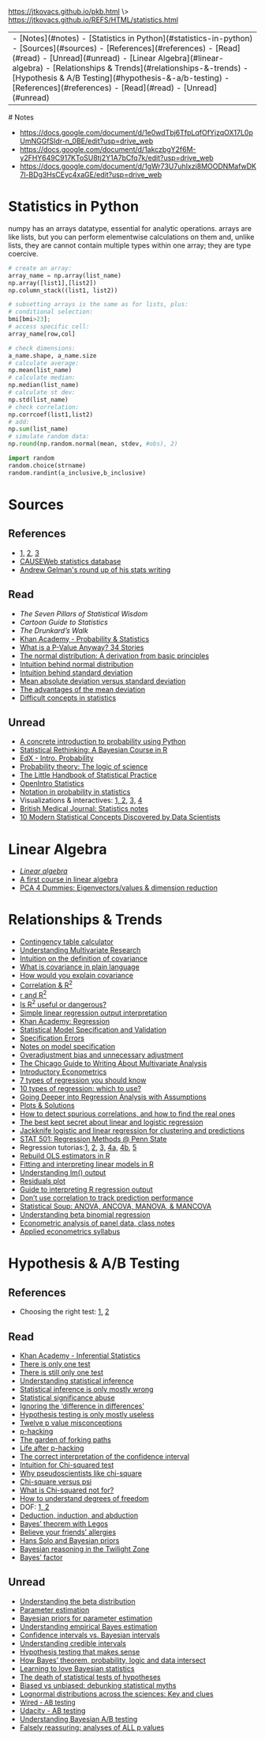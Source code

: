 <p id="path"><a href="../../pkb.html">https://jtkovacs.github.io/pkb.html</a> \> <a href="https://jtkovacs.github.io/REFS/HTML/statistics.html">https://jtkovacs.github.io/REFS/HTML/statistics.html</a></p><table class="TOC"><tr><td>- [Notes](#notes)
- [Statistics in Python](#statistics-in-python)
- [Sources](#sources)
	- [References](#references)
	- [Read](#read)
	- [Unread](#unread)
- [Linear Algebra](#linear-algebra)
- [Relationships & Trends](#relationships-&-trends)
- [Hypothesis & A/B Testing](#hypothesis-&-a/b-testing)
	- [References](#references)
	- [Read](#read)
	- [Unread](#unread)
</td></tr></table>
# Notes

- https://docs.google.com/document/d/1e0wdTbj6TfpLqfOfYjzqOX17L0pUmNGGfSIdr-n_0BE/edit?usp=drive_web
- https://docs.google.com/document/d/1akczbgY2f6M-y2FHY649C917KToSU8tj2Y1A7bCfq7k/edit?usp=drive_web
- https://docs.google.com/document/d/1gWr73U7uhIxzi8MOODNMafwDK7l-BDg3HsCEyc4xaGE/edit?usp=drive_web


# Statistics in Python


numpy has an arrays datatype, essential for analytic operations. arrays are like lists, but you can perform elementwise calculations on them and, unlike lists, 
they are cannot contain multiple types within one array; they are type coercive. 

```Python
# create an array: 
array_name = np.array(list_name)
np.array([list1],[list2])
np.column_stack((list1, list2))

# subsetting arrays is the same as for lists, plus:
# conditional selection: 
bmi[bmi>23]; 
# access specific cell: 
array_name[row,col]

# check dimensions: 
a_name.shape, a_name.size
# calculate average: 
np.mean(list_name)
# calculate median: 
np.median(list_name)
# calculate st dev: 
np.std(list_name)
# check correlation: 
np.corrcoef(list1,list2)
# add: 
np.sum(list_name)
# simulate random data: 
np.round(np.random.normal(mean, stdev, #obs), 2)

import random
random.choice(strname)
random.randint(a_inclusive,b_inclusive)
```


# Sources

## References

- [1,](http://www.dummies.com/how-to/content/statistics-for-dummies-cheat-sheet.html) [2,](http://web.mit.edu/~csvoss/Public/usabo/stats_handout.pdf) [3](https://drive.google.com/open?id=0B6XYyy1UbJ3XR2w5Snc2ck1BVFE)
- [CAUSEWeb statistics database](https://www.causeweb.org/cause/resources)
- [Andrew Gelman's round up of his stats writing](http://andrewgelman.com/2009/05/24/handy_statistic/)

## Read

- _The Seven Pillars of Statistical Wisdom_
- _Cartoon Guide to Statistics_ 
- _The Drunkard’s Walk_
- [Khan Academy -&nbsp;Probability &amp; Statistics](https://www.khanacademy.org/mission/probability)
- [What is a P-Value Anyway? 34 Stories](https://drive.google.com/open?id=1lNnLujwLNRt_dDBdl0S31bDPtw0-da9PXiImPjBusdE)
- [The normal distribution: A derivation from basic principles](http://courses.ncssm.edu/math/Talks/PDFS/normal.pdf)
- [Intuition behind normal distribution](http://math.stackexchange.com/questions/940189/intuition-behind-normal-distribution-forumula)
- [Intuition behind standard deviation](http://stats.stackexchange.com/questions/85387/intuition-behind-standard-deviation)
- [Mean absolute deviation versus standard deviation](http://stats.stackexchange.com/questions/81986/mean-absolute-deviation-vs-standard-deviation)
- [The advantages of the mean deviation](http://www.leeds.ac.uk/educol/documents/00003759.htm)
- [Difficult concepts in statistics](https://learnandteachstatistics.wordpress.com/2013/06/24/difficult-concepts/)

## Unread

- [A concrete introduction to probability using Python](http://nbviewer.jupyter.org/url/norvig.com/ipython/Probability.ipynb)
- [Statistical Rethinking: A Bayesian Course in R](http://xcelab.net/rm/statistical-rethinking/)
- [EdX - Intro. Probability](https://www.edx.org/course/mitx/mitx-6-041x-introduction-probability-1296#.U3yb762SzIo)
- [Probability theory: The logic of science](http://bayes.wustl.edu/etj/prob/book.pdf)
- [The Little Handbook of Statistical Practice](http://www.jerrydallal.com/LHSP/LHSP.HTM)
- [OpenIntro Statistics](https://www.openintro.org/stat/index.php)
- [Notation in probability in statistics](https://en.wikipedia.org/wiki/Notation_in_probability_and_statistics)
- Visualizations & interactives: [1, ](http://highered.mheducation.com/sites/0070000237/student_view0/visual_statistics.html) [2,](http://statpages.info/) [3,](http://www.math.uah.edu/stat/apps/index.html) [4](http://onlinestatbook.com/stat_sim/index.html)
- [British Medical Journal: Statistics notes](http://www.jerrydallal.com/LHSP/bmj.htm)
- [10 Modern Statistical Concepts Discovered by Data Scientists](http://www.datasciencecentral.com/profiles/blogs/10-modern-statistical-concepts-discovered-by-data-scientists)


# Linear Algebra

- [<i>Linear algebra</i>](http://joshua.smcvt.edu/linearalgebra/)
- [A first course in linear algebra](http://linear.ups.edu/)
- [PCA 4 Dummies: Eigenvectors/values &amp; dimension reduction](https://georgemdallas.wordpress.com/2013/10/30/principal-component-analysis-4-dummies-eigenvectors-eigenvalues-and-dimension-reduction/)

# Relationships & Trends

- [Contingency table calculator](http://www.physics.csbsju.edu/stats/contingency_NROW_NCOLUMN_form.html)
- [Understanding Multivariate Research](https://drive.google.com/open?id=1-3rUQMEKFaPoNtDHLfZGIqZkgpqvr9b_2Tx7HQQzrTg)
- [Intuition on the definition of covariance](http://stats.stackexchange.com/questions/99094/intuition-on-the-definition-of-the-covariance)
- [What is covariance in plain language](http://stats.stackexchange.com/questions/29713/what-is-covariance-in-plain-language)
- [How would you explain covariance](http://stats.stackexchange.com/questions/18058/how-would-you-explain-covariance-to-someone-who-understands-only-the-mean)
- [Correlation &amp; R<sup style="background-color:transparent">2</sup>](http://www.win-vector.com/blog/2011/11/correlation-and-r-squared/)
- [r and R<sup>2</sup>](http://prometheuswiki.publish.csiro.au/tiki-index.php?page=r+and+R2)
- [Is R<sup>2</sup> useful or dangerous?](http://stats.stackexchange.com/questions/13314/is-r2-useful-or-dangerous/)
- [Simple linear regression output interpretation](http://stats.stackexchange.com/questions/13266/simple-linear-regression-output-interpretation/13269#13269)
- [Khan Academy: Regression](https://www.khanacademy.org/math/probability/regression)
- [Statistical Model Specification and Validation](http://faculty.chicagobooth.edu/midwest.econometrics/papers/megspanos.pdf)
- [Specification Errors](http://ocw.uc3m.es/economia/econometrics/lecture-notes-1/Topic5_logo.pdf)
- [Notes on model specification](http://www.nyu.edu/classes/nagler/quant2/notes/model_specification_oh.pdf)
- [Overadjustment bias and unnecessary adjustment](http://www.ncbi.nlm.nih.gov/pmc/articles/PMC2744485/)
- [The Chicago Guide to Writing About Multivariate Analysis](https://drive.google.com/open?id=1rbtRgb84K1WhncEmz4rrgU11YHKtCYPpiaGofKrEWbQ)
- [Introductory Econometrics](http://www3.wabash.edu/econometrics/EconometricsBook/index.htm)
- [7 types of regression you should know](https://www.analyticsvidhya.com/blog/2015/08/comprehensive-guide-regression/)
- [10 types of regression: which to use?](http://www.datasciencecentral.com/profiles/blogs/10-types-of-regressions-which-one-to-use)
- [Going Deeper into Regression Analysis with Assumptions](https://www.analyticsvidhya.com/blog/2016/07/deeper-regression-analysis-assumptions-plots-solutions/)
- [Plots &amp; Solutions](https://www.analyticsvidhya.com/blog/2016/07/deeper-regression-analysis-assumptions-plots-solutions/)
- [How to detect spurious correlations, and how to find the real ones](http://www.datasciencecentral.com/profiles/blogs/tutorial-how-to-detect-spurious-correlations-and-how-to-find-the-)
- [The best kept secret about linear and logistic regression](http://www.datasciencecentral.com/profiles/blogs/the-best-kept-secret-about-linear-and-logistic-regression)
- [Jackknife logistic and linear regression for clustering and predictions](http://www.datasciencecentral.com/profiles/blogs/jackknife-logistic-and-linear-regression)
- [STAT 501: Regression Methods @ Penn State](https://onlinecourses.science.psu.edu/stat501/node/2)
- Regression tutorias:[1,](http://blog.minitab.com/blog/adventures-in-statistics/regression-analysis-tutorial-and-examples) [2,](http://denninginstitute.com/modules/dau/stat/regression/linregsn/linregsn_frm.html) [3,](http://illuminations.nctm.org/Search.aspx?view=search&amp;type=ac&amp;kw=regression) [4a,](https://www.causeweb.org/cause/archive/repository/StarLibrary/activities/miller2001/) [4b,](https://www.causeweb.org/cause/archive/repository/StarLibrary/activities/miller2001/Reg_Residuals.htm) [5](http://statpages.info/#Regression)
- [Rebuild OLS estimators in R](https://economictheoryblog.com/2016/02/20/rebuild-ols-estimator-manually-in-r/)
- [Fitting and interpreting linear models in R](http://blog.yhat.com/posts/r-lm-summary.html)
- [Understanding lm() output](http://www.montana.edu/screel/Webpages/conservation%20biology/Interpreting%20Regression%20Coefficients.html#/)
- [Residuals plot](http://www.r-tutor.com/elementary-statistics/simple-linear-regression/residual-plot)
- [Guide to interpreting R regression output](https://rstudio-pubs-static.s3.amazonaws.com/119859_a290e183ff2f46b2858db66c3bc9ed3a.html)
- [Don’t use correlation to track prediction performance](http://www.win-vector.com/blog/2013/02/dont-use-correlation-to-track-prediction-performance/)
- [Statistical Soup: ANOVA, ANCOVA, MANOVA, &amp; MANCOVA](http://www.statsmakemecry.com/smmctheblog/stats-soup-anova-ancova-manova-mancova)
- [Understanding beta binomial regression](http://varianceexplained.org/r/beta_binomial_baseball/)
- [Econometric analysis of panel data, class notes](http://people.stern.nyu.edu/wgreene/Econometrics/PanelDataNotes.htm)
- [Applied econometrics syllabus](http://courses.umass.edu/econ753/)


# Hypothesis & A/B Testing

## References

- Choosing the right test: [1,](http://www.graphpad.com/support/faqid/1790/) [2](http://www.ats.ucla.edu/stat/mult_pkg/whatstat/default.htm)

## Read

- [Khan Academy - Inferential Statistics](https://www.khanacademy.org/math/probability/statistics-inferential)
- [There is only one test](http://allendowney.blogspot.com/2011/05/there-is-only-one-test.html)
- [There is still only one test](http://allendowney.stfi.re/2016/06/there-is-still-only-one-test.html?sf=gezyvye)
- [Understanding statistical inference](https://learnandteachstatistics.wordpress.com/2015/11/09/understanding-statistical-inference/)
- [Statistical inference is only mostly wrong](http://allendowney.blogspot.com/2015/03/statistical-inference-is-only-mostly.html)
- [Statistical significance abuse](https://www.painscience.com/articles/statistical-significance.php)
- [Ignoring the ‘difference in differences’](https://www.theguardian.com/commentisfree/2011/sep/09/bad-science-research-error)
- [Hypothesis testing is only mostly useless](http://allendowney.blogspot.com/2015/05/hypothesis-testing-is-only-mostly.html)
- [Twelve p value misconceptions](http://www.perfendo.org/docs/BayesProbability/twelvePvaluemisconceptions.pdf)
- [p-hacking](http://blogs.discovermagazine.com/neuroskeptic/2015/05/18/p-hacking-a-talk-and-further-thoughts/#.V18pwRMrLC2)
- [The garden of forking paths](http://www.stat.columbia.edu/~gelman/research/unpublished/p_hacking.pdf)
- [Life after p-hacking](http://www.acrwebsite.org/volumes/v41/acr_v41_15833.pdf)
- [The correct interpretation of the confidence interval](https://www.reddit.com/r/statistics/comments/2xg0cs/the_correct_interpretation_of_the_confidence/)
- [Intuition for Chi-squared test](https://www.quora.com/What-is-the-most-intuitive-explanation-for-the-chi-square-test)
- [Why pseudoscientists like chi-square](http://bblais.blogspot.com/2010/09/why-pseudoscientists-like-chi-square.html)
- [Chi-square versus psi](http://bblais.blogspot.com/2010/08/orthodox-statistics-conducive-to-pseudo.html)
- [What is Chi-squared not for?](http://www.ling.upenn.edu/~clight/chisquared.htm)
- [How to understand degrees of freedom](http://stats.stackexchange.com/questions/16921/how-to-understand-degrees-of-freedom/17148#17148)
- DOF: [1, ](http://www.statsdirect.com/help/basics/degrees_of_freedom.htm) [2](http://www.jerrydallal.com/LHSP/dof.htm)
- [Deduction, induction, and abduction](http://web.bryant.edu/~bblais/deduction-induction-and-abduction-oh-my.html)
- [Bayes’ theorem with Legos](https://www.countbayesie.com/blog/2015/2/18/bayes-theorem-with-lego)
- [Believe your friends’ allergies](https://www.countbayesie.com/blog/2016/1/22/why-you-should-believe-your-friends-claims-about-food-allergies)
- [Hans Solo and Bayesian priors](https://www.countbayesie.com/blog/2015/2/18/hans-solo-and-bayesian-priors)
- [Bayesian reasoning in the Twilight Zone](https://www.countbayesie.com/blog/2016/3/16/bayesian-reasoning-in-the-twilight-zone)
- [Bayes’ factor](https://www.countbayesie.com/blog/2015/2/27/building-a-bayesian-voight-kampff-test)

## Unread

- [Understanding the beta distribution](http://varianceexplained.org/statistics/beta_distribution_and_baseball/)
- [Parameter estimation](https://www.countbayesie.com/blog/2015/4/4/parameter-estimation-the-pdf-cdf-and-quantile-function)
- [Bayesian priors for parameter estimation](https://www.countbayesie.com/blog/2015/4/4/parameter-estimation-adding-bayesian-priors)
- [Understanding empirical Bayes estimation](http://varianceexplained.org/r/empirical_bayes_baseball/)
- [Confidence intervals vs. Bayesian intervals](http://bayes.wustl.edu/etj/articles/confidence.pdf)
- [Understanding credible intervals](http://varianceexplained.org/r/credible_intervals_baseball/)
- [Hypothesis testing that makes sense](https://www.countbayesie.com/blog/2015/4/25/bayesian-ab-testing)
- [How Bayes’ theorem, probability, logic and data intersect](https://www.springboard.com/blog/probability-bayes-theorem-data-science/)
- [Learning to love Bayesian statistics](http://www.oreilly.com/pub/e/3707)
- [The death of statistical tests of hypotheses](http://www.datasciencecentral.com/profiles/blogs/the-death-of-the-statistical-test-of-hypothesis)
- [Biased vs unbiased: debunking statistical myths](http://www.datasciencecentral.com/profiles/blogs/biased-vs-unbiased-debunking-statistical-myths)
- [Lognormal distributions across the sciences: Key and clues](http://stat.ethz.ch/~stahel/lognormal/bioscience.pdf)
- [<font size="2">Wired - AB testing</font>](http://www.wired.com/2012/04/ff_abtesting/)
- [Udacity - AB testing](https://www.udacity.com/courses/ab-testing--ud257)
- [Understanding Bayesian A/B testing](http://varianceexplained.org/r/bayesian_ab_baseball/)
- [Falsely reassuring: analyses of ALL p values](http://datacolada.org/41)

